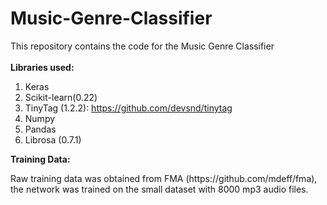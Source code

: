 # Music-Genre-Classifier
This repository contains the code for the Music Genre Classifier<br><br>
<b>Libraries used:</b>
1. Keras
2. Scikit-learn(0.22)
3. TinyTag (1.2.2): https://github.com/devsnd/tinytag
4. Numpy
5. Pandas
6. Librosa (0.7.1)

<b>Training Data:</b>
<p>Raw training data was obtained from FMA (https://github.com/mdeff/fma), the network was trained on the small dataset with 8000 mp3 
audio files.</p>
